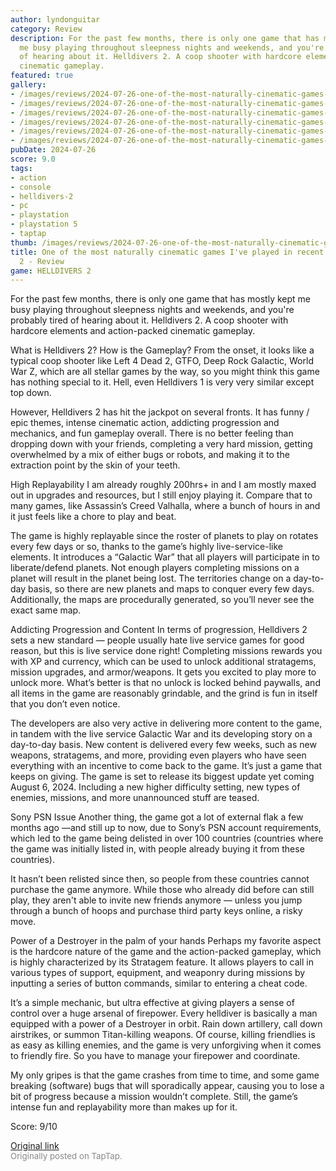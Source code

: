 ```yaml
---
author: lyndonguitar
category: Review
description: For the past few months, there is only one game that has mostly kept
  me busy playing throughout sleepness nights and weekends, and you're probably tired
  of hearing about it. Helldivers 2. A coop shooter with hardcore elements and action-packed
  cinematic gameplay.
featured: true
gallery:
- /images/reviews/2024-07-26-one-of-the-most-naturally-cinematic-games-ive-played-in-recent-years--helldivers-2---late-0.avif
- /images/reviews/2024-07-26-one-of-the-most-naturally-cinematic-games-ive-played-in-recent-years--helldivers-2---late-1.avif
- /images/reviews/2024-07-26-one-of-the-most-naturally-cinematic-games-ive-played-in-recent-years--helldivers-2---late-2.avif
- /images/reviews/2024-07-26-one-of-the-most-naturally-cinematic-games-ive-played-in-recent-years--helldivers-2---late-3.avif
- /images/reviews/2024-07-26-one-of-the-most-naturally-cinematic-games-ive-played-in-recent-years--helldivers-2---late-4.avif
- /images/reviews/2024-07-26-one-of-the-most-naturally-cinematic-games-ive-played-in-recent-years--helldivers-2---late-5.avif
pubDate: 2024-07-26
score: 9.0
tags:
- action
- console
- helldivers-2
- pc
- playstation
- playstation 5
- taptap
thumb: /images/reviews/2024-07-26-one-of-the-most-naturally-cinematic-games-ive-played-in-recent-years--helldivers-2---late-0.avif
title: One of the most naturally cinematic games I've played in recent years | Helldivers
  2 - Review
game: HELLDIVERS 2
---
```

For the past few months, there is only one game that has mostly kept me busy playing throughout sleepness nights and weekends, and you're probably tired of hearing about it. Helldivers 2. A coop shooter with hardcore elements and action-packed cinematic gameplay.

What is Helldivers 2? How is the Gameplay?
From the onset, it looks like a typical coop shooter like Left 4 Dead 2, GTFO, Deep Rock Galactic, World War Z, which are all stellar games by the way, so you might think this game has nothing special to it. Hell, even Helldivers 1 is very very similar except top down.

However, Helldivers 2 has hit the jackpot on several fronts. It has funny / epic themes, intense cinematic action, addicting progression and mechanics, and fun gameplay overall. There is no better feeling than dropping down with your friends, completing a very hard mission, getting overwhelmed by a mix of either bugs or robots, and making it to the extraction point by the skin of your teeth.

High Replayability
I am already roughly 200hrs+ in and I am mostly maxed out in upgrades and resources, but I still enjoy playing it. Compare that to many games, like Assassin’s Creed Valhalla, where a bunch of hours in and it just feels like a chore to play and beat.

The game is highly replayable since the roster of planets to play on rotates every few days or so, thanks to the game’s highly live-service-like elements. It introduces a “Galactic War” that all players will participate in to liberate/defend planets. Not enough players completing missions on a planet will result in the planet being lost. The territories change on a day-to-day basis, so there are new planets and maps to conquer every few days. Additionally, the maps are procedurally generated, so you’ll never see the exact same map.

Addicting Progression and Content
In terms of progression, Helldivers 2 sets a new standard — people usually hate live service games for good reason, but this is live service done right! Completing missions rewards you with XP and currency, which can be used to unlock additional stratagems, mission upgrades, and armor/weapons. It gets you excited to play more to unlock more. What’s better is that no unlock is locked behind paywalls, and all items in the game are reasonably grindable, and the grind is fun in itself that you don’t even notice.

The developers are also very active in delivering more content to the game, in tandem with the live service Galactic War and its developing story on a day-to-day basis. New content is delivered every few weeks, such as new weapons, stratagems, and more, providing even players who have seen everything with an incentive to come back to the game. It’s just a game that keeps on giving. The game is set to release its biggest update yet coming August 6, 2024. Including a new higher difficulty setting, new types of enemies, missions, and more unannounced stuff are teased.

Sony PSN Issue
Another thing, the game got a lot of external flak a few months ago —and still up to now, due to Sony’s PSN account requirements, which led to the game being delisted in over 100 countries (countries where the game was initially listed in, with people already buying it from these countries).

It hasn’t been relisted since then, so people from these countries cannot purchase the game anymore. While those who already did before can still play, they aren't able to invite new friends anymore — unless you jump through a bunch of hoops and purchase third party keys online, a risky move.

Power of a Destroyer in the palm of your hands
Perhaps my favorite aspect is the hardcore nature of the game and the action-packed gameplay, which is highly characterized by its Stratagem feature. It allows players to call in various types of support, equipment, and weaponry during missions by inputting a series of button commands, similar to entering a cheat code.

It’s a simple mechanic, but ultra effective at giving players a sense of control over a huge arsenal of firepower. Every helldiver is basically a man equipped with a power of a Destroyer in orbit. Rain down artillery, call down airstrikes, or summon Titan-killing weapons. Of course, killing friendlies is as easy as killing enemies, and the game is very unforgiving when it comes to friendly fire. So you have to manage your firepower and coordinate.

My only gripes is that the game crashes from time to time, and some game breaking (software) bugs that will sporadically appear, causing you to lose a bit of progress because a mission wouldn’t complete. Still, the game’s intense fun and replayability more than makes up for it.

Score: 9/10

[Original link](https://www.taptap.io/post/7894049)<br><span style="font-size: 0.95em; color: #888;">Originally posted on TapTap.</span>